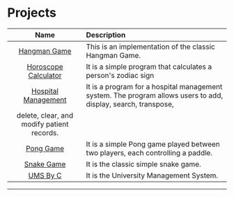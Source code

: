 
# Projects

|                      Name                       | Description                                                                                                                                                                                                                                      |
| :---------------------------------------------: | :----------------------------------------------------------------------------------------------------------------------------------------------------------------------------------------------------------------------------------------------- |
|         [Hangman Game](./hangman-game/)         | This is an implementation of the classic Hangman Game.                                                                                                                                                                                           |
| [Horoscope Calculator](./horoscope-calculator/) | It is a simple program that calculates a person's zodiac sign                                                                                                                                                                                    |
|  [Hospital Management](./hospital-management/)  | It is a program for a hospital management system. The program allows users to add, display, search, transpose, 
                                                   delete, clear, and modify patient records.                                  |
|            [Pong Game](./pong-game/)            | It is a simple Pong game played between two players, each controlling a paddle.                                                                                                                                                                  |
|           [Snake Game](./snake-game/)           | It is the classic simple snake game.          |
|           [UMS By C](./UMS-BY-C/)               | It is the University Management System.  |README.md…]()
_____________________________________________________________________________________________________________________________________________________________________________________________________________________



